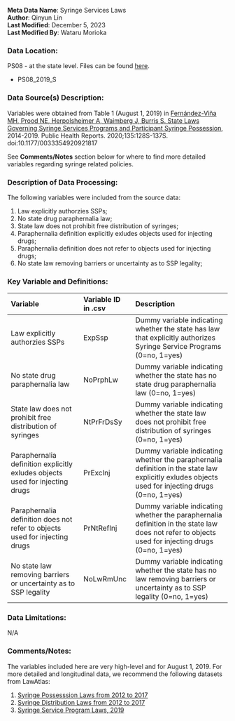 **Meta Data Name**: Syringe Services Laws  
**Author**: Qinyun Lin  
**Last Modified**: December 5, 2023  
**Last Modified By**: Wataru Morioka  

### Data Location: 
PS08 - at the state level. Files can be found [here](/data_final).
* PS08_2019_S  

### Data Source(s) Description:  
Variables were obtained from Table 1 (August 1, 2019) in [Fernández-Viña MH, Prood NE, Herpolsheimer A, Waimberg J, Burris S. State Laws Governing Syringe Services Programs and Participant Syringe Possession](https://journals.sagepub.com/doi/full/10.1177/0033354920921817), 2014-2019. Public Health Reports. 2020;135:128S-137S. doi:10.1177/0033354920921817

See **Comments/Notes** section below for where to find more detailed variables regarding syringe related policies. 

### Description of Data Processing: 
The following variables were included from the source data:
1. Law explicitly authorzies SSPs;
2. No state drug paraphernalia law;
3. State law does not prohibit free distribution of syringes;
4. Paraphernalia definition explicitly exludes objects used for injecting drugs;
5. Paraphernalia definition does not refer to objects used for injecting drugs;
6. No state law removing barriers or uncertainty as to SSP legality;

### Key Variable and Definitions:
| Variable | Variable ID in .csv | Description |
|:---------|:--------------------|:------------|
| Law explicitly authorzies SSPs | ExpSsp | Dummy variable indicating whether the state has law that explicitly authorizes Syringe Service Programs (0=no, 1=yes) |
| No state drug paraphernalia law | NoPrphLw | Dummy variable indicating whether the state has no state drug paraphernalia law (0=no, 1=yes) |
| State law does not prohibit free distribution of syringes | NtPrFrDsSy | Dummy variable indicating whether the state law does not prohibit free distribution of syringes (0=no, 1=yes) |
| Paraphernalia definition explicitly exludes objects used for injecting drugs | PrExcInj | Dummy variable indicating whether the paraphernalia definition in the state law explicitly exludes objects used for injecting drugs (0=no, 1=yes) |
| Paraphernalia definition does not refer to objects used for injecting drugs | PrNtRefInj | Dummy variable indicating whether the paraphernalia definition in the state law does not refer to objects used for injecting drugs (0=no, 1=yes) |
|  No state law removing barriers or uncertainty as to SSP legality | NoLwRmUnc | Dummy variable indicating whether the state has no law removing barriers or uncertainty as to SSP legality (0=no, 1=yes) |

### Data Limitations:
N/A

### Comments/Notes:
The variables included here are very high-level and for August 1, 2019. For more detailed and longitudinal data, we recommend the following datasets from LawAtlas: 
1. [Syringe Possesssion Laws from 2012 to 2017](https://lawatlas.org/datasets/paraphernalia-laws )
2. [Syringe Distribution Laws from 2012 to 2017](https://lawatlas.org/datasets/syringe-policies-laws-regulating-non-retail-distribution-of-drug-parapherna )
3. [Syringe Service Program Laws, 2019](https://lawatlas.org/datasets/syringe-services-programs-laws)

